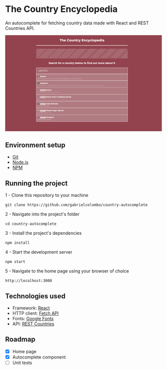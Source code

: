 # The Country Encyclopedia

An autocomplete for fetching country data made with React and REST Countries API.

![An autocomplete for fetching country data made with React and REST Countries API](thumbnail.png)

## Environment setup

- [Git](https://git-scm.com/)
- [Node.js](https://nodejs.org/en/)
- [NPM](https://www.npmjs.com/)

## Running the project

1 - Clone this repository to your machine

```
git clone https://github.com/gabrielcolombo/country-autocomplete
```

2 - Navigate into the project's folder

```
cd country-autocomplete
```

3 - Install the project's dependencies

```
npm install
```

4 - Start the development server

```
npm start
```

5 - Navigate to the home page using your browser of choice

```
http://localhost:3000
```

## Technologies used

- Framework: [React](https://reactjs.org/)
- HTTP client: [Fetch API](https://developer.mozilla.org/en-US/docs/Web/API/Fetch_API)
- Fonts: [Google Fonts](https://fonts.google.com/)
- API: [REST Countries](https://restcountries.com/)

## Roadmap

- [x] Home page
- [x] Autocomplete component
- [ ] Unit tests

